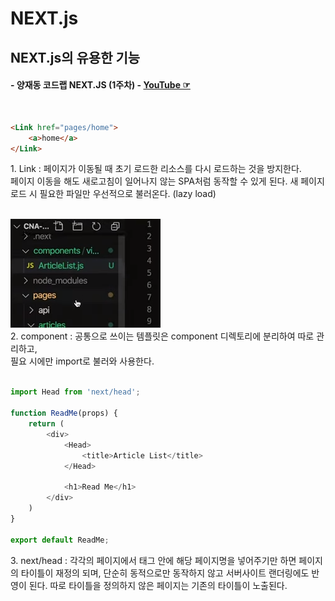 NEXT.js
===

## NEXT.js의 유용한 기능
#### - 양재동 코드랩 NEXT.JS (1주차) - [YouTube ☞](https://www.youtube.com/watch?v=t6j48rn15lQ)
<br>

``` html
<Link href="pages/home">
	<a>home</a>
</Link>
```
1.&nbsp;Link : 페이지가 이동될 때 초기 로드한 리소스를 다시 로드하는 것을 방지한다.<br>
페이지 이동을 해도 새로고침이 일어나지 않는 SPA처럼 동작할 수 있게 된다.
새 페이지 로드 시 필요한 파일만 우선적으로 불러온다. (lazy load)
<br>
<br>

![component](component.PNG)<br>
2.&nbsp;component : 공통으로 쓰이는 템플릿은 component 디렉토리에 분리하여 따로 관리하고,<br>
필요 시에만 import로 불러와 사용한다.
<br>
<br>

``` javascript
import Head from 'next/head';

function ReadMe(props) {
    return (
        <div>
            <Head>
                <title>Article List</title>
            </Head>

            <h1>Read Me</h1>
        </div>
    )
}

export default ReadMe;
```
3.&nbsp;next/head : 각각의 페이지에서 <Head></Head>태그 안에 해당 페이지명을 넣어주기만 하면 페이지의 타이틀이 재정의 되며, 단순히 동적으로만 동작하지 않고 서버사이트 랜더링에도 반영이 된다. 따로 타이틀을 정의하지 않은 페이지는 기존의 타이틀이 노출된다.